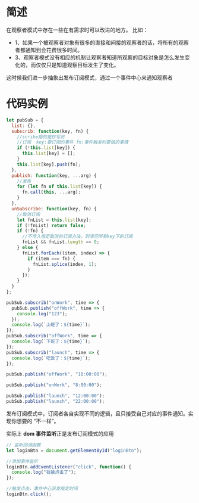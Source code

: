 <!--
 * @Author: your name
 * @Date: 2020-03-22 21:21:47
 * @LastEditTime: 2020-03-22 21:57:56
 * @LastEditors: Please set LastEditors
 * @Description: In User Settings Edit
 * @FilePath: \RW 笔记\设计模式\发布订阅模式\发布订阅模式.md
 -->

# 简述

在观察者模式中存在一些在有需求时可以改进的地方。
比如：

- 1、如果一个被观察者对象有很多的直接和间接的观察者的话，将所有的观察者都通知到会花费很多时间。
- 3、观察者模式没有相应的机制让观察者知道所观察的目标对象是怎么发生变化的，而仅仅只是知道观察目标发生了变化。

这时候我们进一步抽象出发布订阅模式，通过一个事件中心来通知观察者

# 代码实例

```js
let pubSub = {
  list: {},
  subscrib: function(key, fn) {
    //scribe指的是抄写员
    //订阅  key:要订阅的事件 fn:事件触发时要做的事情
    if (!this.list[key]) {
      this.list[key] = [];
    }
    this.list[key].push(fn);
  },
  publish: function(key, ...arg) {
    //发布
    for (let fn of this.list[key]) {
      fn.call(this, ...arg);
    }
  },
  unSubscribe: function(key, fn) {
    //取消订阅
    let fnList = this.list[key];
    if (!fnList) return false;
    if (!fn) {
      //不传入指定取消的订阅方法，则清空所有key下的订阅
      fnList && fnList.length == 0;
    } else {
      fnList.forEach((item, index) => {
        if (item === fn) {
          fnList.splice(index, 1);
        }
      });
    }
  }
};

pubSub.subscrib("onWork", time => {
  pubSub.publish("offWork", time => {
    console.log("123");
  });
  console.log(`上班了：${time}`);
});
pubSub.subscrib("offWork", time => {
  console.log(`下班了：${time}`);
});
pubSub.subscrib("launch", time => {
  console.log(`吃饭了：${time}`);
});

pubSub.publish("offWork", "18:00:00");

pubSub.publish("onWork", "8:00:00");

pubSub.publish("launch", "12:00:00");
pubSub.publish("launch", "22:00:00");
```

发布订阅模式中，订阅者各自实现不同的逻辑，且只接受自己对应的事件通知。实现你想要的 “不一样”。

实际上 **dom 事件监听**正是发布订阅模式的应用

```js
// 监听回调函数
let loginBtn = document.getElementById("loginBtn");

//添加事件监听
loginBtn.addEventListener("click", function() {
  console.log("我被点击了");
});

//触发点击，事件中心派发指定时间
loginBtn.click();
```
